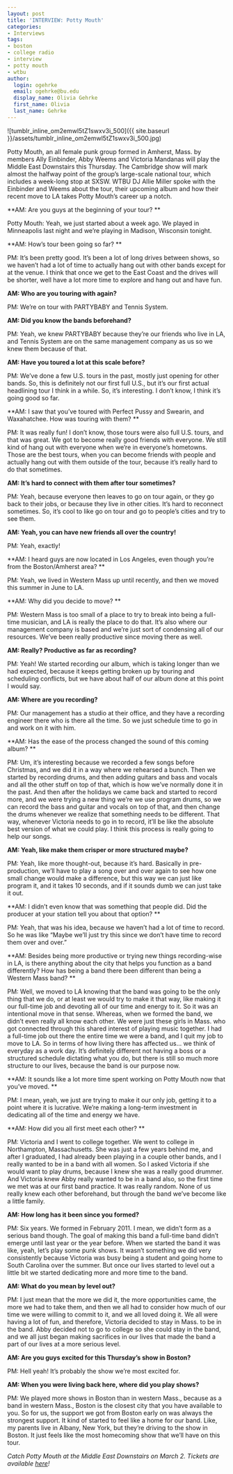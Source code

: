 ```yaml
---
layout: post
title: 'INTERVIEW: Potty Mouth'
categories:
- Interviews
tags:
- boston
- college radio
- interview
- potty mouth
- wtbu
author:
  login: ogehrke
  email: ogehrke@bu.edu
  display_name: Olivia Gehrke
  first_name: Olivia
  last_name: Gehrke
---
```

![tumblr_inline_om2emwl5tZ1swxv3i_500]({{ site.baseurl }}/assets/tumblr_inline_om2emwl5tZ1swxv3i_500.jpg)

Potty Mouth, an all female punk group formed in Amherst, Mass. by members Ally Einbinder, Abby Weems and Victoria Mandanas will play the Middle East Downstairs this Thursday. The Cambridge show will mark almost the halfway point of the group’s large-scale national tour, which includes a week-long stop at SXSW. WTBU DJ Allie Miller spoke with the Einbinder and Weems about the tour, their upcoming album and how their recent move to LA takes Potty Mouth’s career up a notch.

**AM: Are you guys at the beginning of your tour? **

Potty Mouth: Yeah, we just started about a week ago. We played in Minneapolis last night and we’re playing in Madison, Wisconsin tonight.

**AM: How’s tour been going so far? **

PM: It’s been pretty good. It’s been a lot of long drives between shows, so we haven’t had a lot of time to actually hang out with other bands except for at the venue. I think that once we get to the East Coast and the drives will be shorter, well have a lot more time to explore and hang out and have fun.

**AM: Who are you touring with again?**

PM: We’re on tour with PARTYBABY and Tennis System.

**AM: Did you know the bands beforehand?**

PM: Yeah, we knew PARTYBABY because they’re our friends who live in LA, and Tennis System are on the same management company as us so we knew them because of that.

**AM: Have you toured a lot at this scale before?**

PM: We’ve done a few U.S. tours in the past, mostly just opening for other bands. So, this is definitely not our first full U.S., but it’s our first actual headlining tour I think in a while. So, it’s interesting. I don’t know, I think it’s going good so far.

**AM: I saw that you’ve toured with Perfect Pussy and Swearin, and Waxahatchee. How was touring with them? **

PM: It was really fun! I don’t know, those tours were also full U.S. tours, and that was great. We got to become really good friends with everyone. We still kind of hang out with everyone when we’re in everyone’s hometowns. Those are the best tours, when you can become friends with people and actually hang out with them outside of the tour, because it’s really hard to do that sometimes.

**AM: It’s hard to connect with them after tour sometimes?**

PM: Yeah, because everyone then leaves to go on tour again, or they go back to their jobs, or because they live in other cities. It’s hard to reconnect sometimes. So, it’s cool to like go on tour and go to people’s cities and try to see them.

**AM: Yeah, you can have new friends all over the country!**

PM: Yeah, exactly!

**AM: I heard guys are now located in Los Angeles, even though you’re from the Boston/Amherst area? **

PM: Yeah, we lived in Western Mass up until recently, and then we moved this summer in June to LA.

**AM: Why did you decide to move? **

PM: Western Mass is too small of a place to try to break into being a full-time musician, and LA is really the place to do that. It’s also where our management company is based and we’re just sort of condensing all of our resources. We’ve been really productive since moving there as well.

**AM: Really? Productive as far as recording?**

PM: Yeah! We started recording our album, which is taking longer than we had expected, because it keeps getting broken up by touring and scheduling conflicts, but we have about half of our album done at this point I would say.

**AM: Where are you recording?**

PM: Our management has a studio at their office, and they have a recording engineer there who is there all the time. So we just schedule time to go in and work on it with him.

**AM: Has the ease of the process changed the sound of this coming album? **

PM: Um, it’s interesting because we recorded a few songs before Christmas, and we did it in a way where we rehearsed a bunch. Then we started by recording drums, and then adding guitars and bass and vocals and all the other stuff on top of that, which is how we’ve normally done it in the past. And then after the holidays we came back and started to record more, and we were trying a new thing we’re we use program drums, so we can record the bass and guitar and vocals on top of that, and then change the drums whenever we realize that something needs to be different. That way, whenever Victoria needs to go in to record, it’ll be like the absolute best version of what we could play. I think this process is really going to help our songs.

**AM: Yeah, like make them crisper or more structured maybe?**

PM: Yeah, like more thought-out, because it’s hard. Basically in pre-production, we’ll have to play a song over and over again to see how one small change would make a difference, but this way we can just like program it, and it takes 10 seconds, and if it sounds dumb we can just take it out.

**AM: I didn’t even know that was something that people did. Did the producer at your station tell you about that option? **

PM: Yeah, that was his idea, because we haven’t had a lot of time to record. So he was like “Maybe we’ll just try this since we don’t have time to record them over and over.”

**AM: Besides being more productive or trying new things recording-wise in LA, is there anything about the city that helps you function as a band differently? How has being a band there been different than being a Western Mass band? **

PM: Well, we moved to LA knowing that the band was going to be the only thing that we do, or at least we would try to make it that way, like making it our full-time job and devoting all of our time and energy to it. So it was an intentional move in that sense. Whereas, when we formed the band, we didn’t even really all know each other. We were just these girls in Mass. who got connected through this shared interest of playing music together. I had a full-time job out there the entire time we were a band, and I quit my job to move to LA. So in terms of how living there has affected us… we think of everyday as a work day. It’s definitely different not having a boss or a structured schedule dictating what you do, but there is still so much more structure to our lives, because the band is our purpose now.

**AM: It sounds like a lot more time spent working on Potty Mouth now that you’ve moved. **

PM: I mean, yeah, we just are trying to make it our only job, getting it to a point where it is lucrative. We’re making a long-term investment in dedicating all of the time and energy we have.

**AM: How did you all first meet each other? **

PM: Victoria and I went to college together. We went to college in Northampton, Massachusetts. She was just a few years behind me, and after I graduated, I had already been playing in a couple other bands, and I really wanted to be in a band with all women. So I asked Victoria if she would want to play drums, because I knew she was a really good drummer. And Victoria knew Abby really wanted to be in a band also, so the first time we met was at our first band practice. It was really random. None of us really knew each other beforehand, but through the band we’ve become like a little family.

**AM: How long has it been since you formed?**

PM: Six years. We formed in February 2011. I mean, we didn’t form as a serious band though. The goal of making this band a full-time band didn’t emerge until last year or the year before. When we started the band it was like, yeah, let’s play some punk shows. It wasn’t something we did very consistently because Victoria was busy being a student and going home to South Carolina over the summer. But once our lives started to level out a little bit we started dedicating more and more time to the band.

**AM: What do you mean by level out?**

PM: I just mean that the more we did it, the more opportunities came, the more we had to take them, and then we all had to consider how much of our time we were willing to commit to it, and we all loved doing it. We all were having a lot of fun, and therefore, Victoria decided to stay in Mass. to be in the band. Abby decided not to go to college so she could stay in the band, and we all just began making sacrifices in our lives that made the band a part of our lives at a more serious level.

**AM: Are you guys excited for this Thursday’s show in Boston?**

PM: Hell yeah! It’s probably the show we’re most excited for.

**AM: When you were living back here, where did you play shows?**

PM: We played more shows in Boston than in western Mass., because as a band in western Mass., Boston is the closest city that you have available to you. So for us, the support we got from Boston early on was always the strongest support. It kind of started to feel like a home for our band. Like, my parents live in Albany, New York, but they’re driving to the show in Boston. It just feels like the most homecoming show that we’ll have on this tour.

_Catch Potty Mouth at the Middle East Downstairs on March 2. Tickets are available [here](http://t.umblr.com/redirect?z=http%3A%2F%2Fwww.ticketweb.com%2Ft3%2Fsale%2FSaleEventDetail%3Fdispatch%3DloadSelectionData%26eventId%3D7174425%26REFERRAL_ID%3Dtmfeed&t=YTY1MmYwYjIzY2Y2NGJiMTgyODZkOWJmZjNjZjU2YjU5MzVhZjZmZixNRXR0V3BscA%3D%3D&b=t%3AKIk-PtjejdhRSOqxbjcLKQ&p=http%3A%2F%2Fwtburadio.tumblr.com%2Fpost%2F157805676128%2Finterview-potty-mouth&m=1)!_